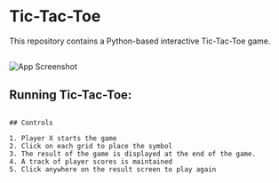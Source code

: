 # Tic-Tac-Toe

This repository contains a Python-based interactive Tic-Tac-Toe game.

##

![App Screenshot]("https://github.com/amit862/Tic-Tae-Toc-Game/blob/main/images/screenshot.png")


## Running Tic-Tac-Toe:

```

## Controls

1. Player X starts the game
2. Click on each grid to place the symbol
3. The result of the game is displayed at the end of the game.
4. A track of player scores is maintained
5. Click anywhere on the result screen to play again



